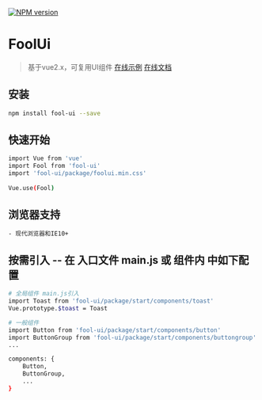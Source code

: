 [![NPM version](https://img.shields.io/npm/v/fool-ui.svg)](https://www.npmjs.com/package/v-fool)

# FoolUi

> 基于vue2.x，可复用UI组件 [在线示例]([https://jolypan.github.io/FoolUi/dist/#/]{:target="_blank"}) [在线文档]([https://jolypan.github.io/FoolUi/#/]{:target="_blank"})

## 安装

``` bash
npm install fool-ui --save
```
## 快速开始
``` bash
import Vue from 'vue'
import Fool from 'fool-ui'
import 'fool-ui/package/foolui.min.css'  
 
Vue.use(Fool)
```
## 浏览器支持
``` bash
- 现代浏览器和IE10+
```

## 按需引入 -- 在 入口文件 main.js 或 组件内 中如下配置

``` bash
# 全局组件 main.js引入
import Toast from 'fool-ui/package/start/components/toast'
Vue.prototype.$toast = Toast

# 一般组件
import Button from 'fool-ui/package/start/components/button'
import ButtonGroup from 'fool-ui/package/start/components/buttongroup'
...

components: {
    Button,
    ButtonGroup,
    ...
}
``` 